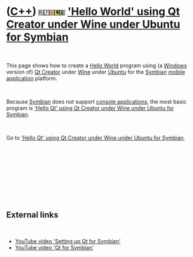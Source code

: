 



 

 

 

 

 

([C++](Cpp.htm)) ![Qt Creator](PicQtCreator.png)![Wine](PicWine.png)![Ubuntu](PicUbuntu.png)![Symbian](PicSymbian.png)![Mobile](PicMobile.png) ['Hello World' using Qt Creator under Wine under Ubuntu for Symbian](CppHelloWorldQtCreatorWineUbuntuSymbian.htm)
================================================================================================================================================================================================================================================================

 

This page shows how to create a [Hello World](CppHelloWorld.htm) program
using (a [Windows](CppWindows.htm) version of) [Qt
Creator](CppQtCreator.htm) under [Wine](CppWine.htm) under
[Ubuntu](CppUbuntu.htm) for the [Symbian](CppSymbian.htm) [mobile
application](CppMobileApplication.htm) platform.

 

Because [Symbian](CppSymbian.htm) does not support [console
applications](CppConsoleApplication.htm), the most basic program is
['Hello Qt' using Qt Creator under Wine under Ubuntu for
Symbian](CppHelloQtQtCreatorUbuntuSymbian.htm).

 

Go to ['Hello Qt' using Qt Creator under Wine under Ubuntu for
Symbian](CppHelloQtQtCreatorWineUbuntuSymbian.htm).

 

 

 

 

 

External links
--------------

 

-   [YouTube video 'Setting up Qt for
    Symbian'](http://www.youtube.com/watch?v=bGJOQTkdttM)
-   [YouTube video 'Qt for
    Symbian'](http://www.youtube.com/watch?v=Rb43gnZI1A0)

 

 

 

 

 





 



